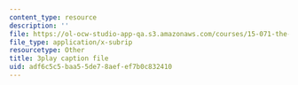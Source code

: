 ```yaml
---
content_type: resource
description: ''
file: https://ol-ocw-studio-app-qa.s3.amazonaws.com/courses/15-071-the-analytics-edge-spring-2017/adf6c5c5baa55de78aefef7b0c832410_d2CfWJkklvo.vtt
file_type: application/x-subrip
resourcetype: Other
title: 3play caption file
uid: adf6c5c5-baa5-5de7-8aef-ef7b0c832410
---
```

